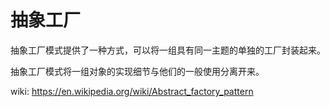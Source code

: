 # 抽象工厂

抽象工厂模式提供了一种方式，可以将一组具有同一主题的单独的工厂封装起来。

抽象工厂模式将一组对象的实现细节与他们的一般使用分离开来。

wiki: https://en.wikipedia.org/wiki/Abstract_factory_pattern
